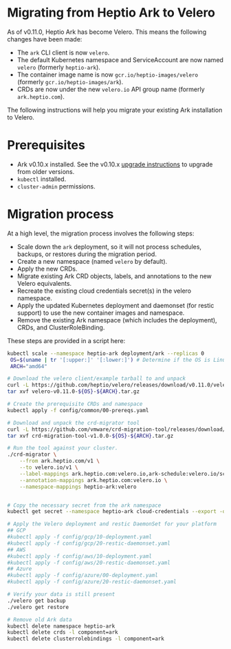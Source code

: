 # Migrating from Heptio Ark to Velero

As of v0.11.0, Heptio Ark has become Velero. This means the following changes have been made:

* The `ark` CLI client is now `velero`.
* The default Kubernetes namespace and ServiceAccount are now named `velero` (formerly `heptio-ark`).
* The container image name is now `gcr.io/heptio-images/velero` (formerly `gcr.io/heptio-images/ark`).
* CRDs are now under the new `velero.io` API group name (formerly `ark.heptio.com`).


The following instructions will help you migrate your existing Ark installation to Velero.

# Prerequisites

*  Ark v0.10.x installed. See the v0.10.x [upgrade instructions][1] to upgrade from older versions.
* `kubectl` installed.
* `cluster-admin` permissions.

# Migration process

At a high level, the migration process involves the following steps:

* Scale down the `ark` deployment, so it will not process schedules, backups, or restores during the migration period.
* Create a new namespace (named `velero` by default).
* Apply the new CRDs.
* Migrate existing Ark CRD objects, labels, and annotations to the new Velero equivalents.
* Recreate the existing cloud credentials secret(s) in the velero namespace.
* Apply the updated Kubernetes deployment and daemonset (for restic support) to use the new container images and namespace.
* Remove the existing Ark namespace (which includes the deployment), CRDs, and ClusterRoleBinding.

These steps are provided in a script here:

```bash
kubectl scale --namespace heptio-ark deployment/ark --replicas 0
 OS=$(uname | tr '[:upper:]' '[:lower:]') # Determine if the OS is Linux or macOS
 ARCH="amd64"

# Download the velero client/example tarball to and unpack
curl -L https://github.com/heptio/velero/releases/download/v0.11.0/velero-v0.11.0-${OS}-${ARCH}.tar.gz --output velero-v0.11.0-${OS}-${ARCH}.tar.gz
tar xvf velero-v0.11.0-${OS}-${ARCH}.tar.gz

# Create the prerequisite CRDs and namespace
kubectl apply -f config/common/00-prereqs.yaml

# Download and unpack the crd-migrator tool
curl -L https://github.com/vmware/crd-migration-tool/releases/download/v1.0.0/crd-migration-tool-v1.0.0-${OS}-${ARCH}.tar.gz --output crd-migration-tool-v1.0.0-${OS}-${ARCH}.tar.gz
tar xvf crd-migration-tool-v1.0.0-${OS}-${ARCH}.tar.gz

# Run the tool against your cluster.
./crd-migrator \
    --from ark.heptio.com/v1 \
    --to velero.io/v1 \
    --label-mappings ark.heptio.com:velero.io,ark-schedule:velero.io/schedule-name \
    --annotation-mappings ark.heptio.com:velero.io \
    --namespace-mappings heptio-ark:velero


# Copy the necessary secret from the ark namespace
kubectl get secret --namespace heptio-ark cloud-credentials --export -o yaml | kubectl apply --namespace velero -f -

# Apply the Velero deployment and restic DaemonSet for your platform
## GCP
#kubectl apply -f config/gcp/10-deployment.yaml
#kubectl apply -f config/gcp/20-restic-daemonset.yaml
## AWS
#kubectl apply -f config/aws/10-deployment.yaml
#kubectl apply -f config/aws/20-restic-daemonset.yaml
## Azure
#kubectl apply -f config/azure/00-deployment.yaml
#kubectl apply -f config/azure/20-restic-daemonset.yaml

# Verify your data is still present
./velero get backup
./velero get restore

# Remove old Ark data
kubectl delete namespace heptio-ark
kubectl delete crds -l component=ark 
kubectl delete clusterrolebindings -l component=ark
```

[1]: https://heptio.github.io/velero/v0.10.0/upgrading-to-v0.10
